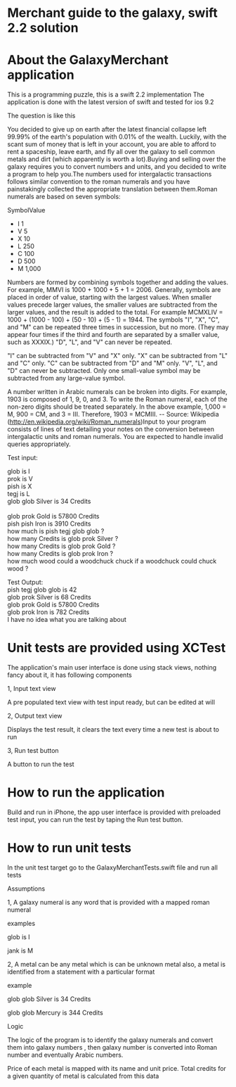 # Merchant guide to the galaxy, swift 2.2 solution


# About the GalaxyMerchant application

This is a programming puzzle, this is a swift 2.2 implementation 
The application is done with the latest version of swift and tested for ios 9.2

The question is like this

You decided to give up on earth after the latest financial collapse left 99.99% of the earth's population with 0.01% of the wealth. Luckily, with the scant sum of money that is left in your account, you are able to afford to rent a spaceship, leave earth, and fly all over the galaxy to sell common metals and dirt (which apparently is worth a lot).Buying and selling over the galaxy requires you to convert numbers and units, and you decided to write a program to help you.The numbers used for intergalactic transactions follows similar convention to the roman numerals and you have painstakingly collected the appropriate translation between them.Roman numerals are based on seven symbols:

SymbolValue

- I 1
- V 5
- X 10
- L 250
- C 100
- D 500
- M 1,000

Numbers are formed by combining symbols together and adding the values. For example, MMVI is 1000 + 1000 + 5 + 1 = 2006. Generally, symbols are placed in order of value, starting with the largest values. When smaller values precede larger values, the smaller values are subtracted from the larger values, and the result is added to the total. For example MCMXLIV = 1000 + (1000 - 100) + (50 - 10) + (5 - 1) = 1944.
The symbols "I", "X", "C", and "M" can be repeated three times in succession, but no more. (They may appear four times if the third and fourth are separated by a smaller value, such as XXXIX.) "D", "L", and "V" can never be repeated.

"I" can be subtracted from "V" and "X" only. "X" can be subtracted from "L" and "C" only. "C" can be subtracted from "D" and "M" only. "V", "L", and "D" can never be subtracted.
Only one small-value symbol may be subtracted from any large-value symbol.

A number written in Arabic numerals can be broken into digits. For example, 1903 is composed of 1, 9, 0, and 3. To write the Roman numeral, each of the non-zero digits should be treated separately. In the above example, 1,000 = M, 900 = CM, and 3 = III. Therefore, 1903 = MCMIII.
-- Source: Wikipedia (http://en.wikipedia.org/wiki/Roman_numerals)Input to your program consists of lines of text detailing your notes on the conversion between intergalactic units and roman numerals. You are expected to handle invalid queries appropriately.

Test input:

glob is I<br />
prok is V<br />
pish is X<br />
tegj is L<br />
glob glob Silver is 34 Credits<br /><br />
glob prok Gold is 57800 Credits<br />
pish pish Iron is 3910 Credits<br />
how much is pish tegj glob glob ?<br />
how many Credits is glob prok Silver ?<br />
how many Credits is glob prok Gold ?<br />
how many Credits is glob prok Iron ?<br />
how much wood could a woodchuck chuck if a woodchuck could chuck wood ?


Test Output:<br />
pish tegj glob glob is 42<br />
glob prok Silver is 68 Credits<br />
glob prok Gold is 57800 Credits<br />
glob prok Iron is 782 Credits<br />
I have no idea what you are talking about<br />

# Unit tests are provided using XCTest

The application's main user interface is done using stack views, nothing fancy about it, it has following components

1, Input text view

A pre populated text view with test input ready, but can be edited at will

2, Output text view

Displays the test result, it clears the text every time a new test is about to run

3, Run test button

A button to run the test

# How to run the application

Build and run in iPhone, the app user interface is provided with preloaded test input, you can run the test by taping the Run test button.

# How to run unit tests

In the unit test target go to the GalaxyMerchantTests.swift file and run all tests

Assumptions

1, A galaxy numeral is any word that is provided with a mapped roman numeral

examples

glob is I

jank is M

2, A metal can be any metal which is can be unknown metal also, a metal is identified from a statement with a particular format

example

glob glob Silver is 34 Credits 

glob glob Mercury is 344 Credits 

Logic

The logic of the program is to identify the galaxy numerals and convert them into galaxy numbers , then galaxy number is converted into Roman number and eventually Arabic numbers.

Price of each metal is mapped with its name and unit price. Total credits for a given quantity of metal is calculated from this data






